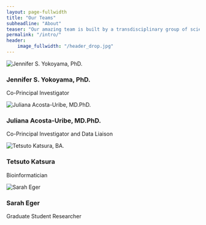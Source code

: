 ```yaml
---
layout: page-fullwidth
title: "Our Teams"
subheadline: "About"
teaser: "Our amazing team is built by a transdisciplinary group of scientists based at the University of California, San Francisco and University of California, Santa Barbara."
permalink: "/intro/"
header:
    image_fullwidth: "/header_drop.jpg"
---
```

<head>
    <link rel="stylesheet" href="{{ site.url }}{{ site.baseurl }}/assets/css/popups.css">
    <link rel="stylesheet" href="{{ site.url }}{{ site.baseurl }}/assets/css/customimg.css">
</head>

<div class="team-member">
    <div class="circle-container">
        <img class="team-img" src="{{ site.urlimg }}team/Jennifer.jpg" alt="Jennifer S. Yokoyama, PhD.">
    </div>
    <h3>Jennifer S. Yokoyama, PhD.</h3>
    <p class="text-author">Co-Principal Investigator</p>
    <div class="links">
        <a href="https://twitter.com/yokoyamalabucsf/", alt="Twitter (X)">
            <i class="icon-twitter"></i>
        </a>
        <a href="https://yokoyamalab.ucsf.edu", alt="Website">
            <i class="icon-globe"></i>
        </a>
    </div>
</div>

<div class="team-member">
    <div class="circle-container">
        <img class="team-img" src="{{ site.urlimg }}team/Juliana.jpg" alt="Juliana Acosta-Uribe, MD.PhD.">
    </div>
    <h3>Juliana Acosta-Uribe, MD.PhD.</h3>
    <p class="text-author">Co-Principal Investigator and Data Liaison</p>
    <div class="links">
        <a href="https://github.com/acostauribe/", alt="GitHub">
            <i class="icon-github"></i>
        </a>
        <a href="https://www.linkedin.com/in/acosta-uribe/", alt="Linkedin">
            <i class="icon-linkedin"></i>
        </a>
    </div>
</div>

<div class="team-member">
    <div class="circle-container">
        <img class="team-img" alt="Tetsuto Katsura, BA.">
    </div>
    <h3>Tetsuto Katsura</h3>
    <p class="text-author">Bioinformatician</p>
    <div class="links">
        <a href="https://github.com/tetsuto-k/", alt="GitHub">
            <i class="icon-github"></i>
        </a>
        <a href="https://www.linkedin.com/in/tetsuto-katsura-247059232/", alt="Linkedin">
            <i class="icon-linkedin"></i>
        </a>
    </div>
</div>

<div class="team-member">
    <div class="circle-container">
        <img class="team-img" alt="Sarah Eger">
    </div>
    <h3>Sarah Eger</h3>
    <p class="text-author">Graduate Student Researcher</p>
    <div class="links">
        <a href="https://github.com/", alt="Placeholder">
            <i class="icon-github"></i>
        </a>
        <a href="https://www.linkedin.com/", alt="Placeholder">
            <i class="icon-linkedin"></i>
        </a>
    </div>
</div>

<!---
## Features

* [Responsive Gallery][1], [Videos][2], [Grid][3], [Typography][4],...
* 100% GitHub Pages friendly 
* Easy editable navigation, footer and social media links
* Language Ready – just translate one file.
* Lots of possibilities to customize it to your needs
* Lots of different headers
* Various post formats to let your content shine
* Uses Jekyll 3.0
* Multiple possibilities to use images in different ways
* Fine typography
* Play Video and Audio with [Mediaelement.js][5]

 [1]: {{ site.url }}/design/gallery/
 [2]: {{ site.url }}/design/video/
 [3]: {{ site.url }}/design/grid/
 [4]: {{ site.url }}/design/typography/
 [5]: {{ site.url }}/design/mediaelement_js/
--->